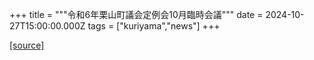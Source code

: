 +++
title = """令和6年栗山町議会定例会10月臨時会議"""
date = 2024-10-27T15:00:00.000Z
tags = ["kuriyama","news"]
+++


[[source]](https://www.town.kuriyama.hokkaido.jp/site/gikai/29279.html)
